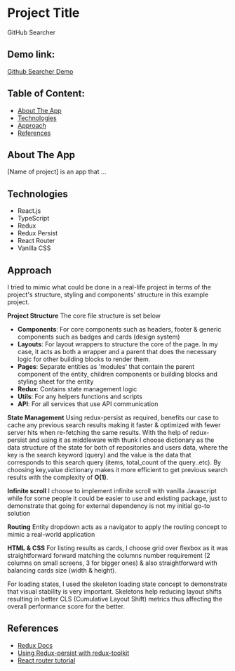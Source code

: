 
# Project Title
GitHub Searcher

## Demo link:
[Github Searcher Demo](https://github-search-seven-chi.vercel.app/)

## Table of Content:

- [About The App](#about-the-app)
- [Technologies](#technologies)
- [Approach](#approach)
- [References](#references)

## About The App
[Name of project] is an app that ...

## Technologies

- React.js
- TypeScript
- Redux 
- Redux Persist
- React Router
- Vanilla CSS

## Approach
I tried to mimic what could be done in a real-life project in terms of the project's structure, styling and components' structure in this example project.

**Project Structure**
The core file structure is set below
- **Components**: For core components such as headers, footer & generic components such as badges and cards (design system)
- **Layouts**: For layout wrappers to structure the core of the page. In my case, it acts as both a wrapper and a parent that does the necessary logic for other building blocks to render them.
- **Pages**: Separate entities as 'modules' that contain the parent component of the entity, children components or building blocks and styling sheet for the entity
- **Redux**: Contains state management logic
- **Utils**: For any helpers functions and scripts
- **API**: For all services that use API communication

**State Management**
Using redux-persist as required, benefits our case to cache any previous search results making it faster & optimized with fewer server hits when re-fetching the same results. With the help of redux-persist and using it as middleware with thunk I choose dictionary as the data structure of the state for both of repositories and users data, where the key is the search keyword (query) and the value is the data that corresponds to this search query (items, total_count of the query..etc). By choosing key,value dictionary makes it more efficient to get previous search results with the complexity of  **O(1)**. 

**Infinite scroll**
I choose to implement infinite scroll with vanilla Javascript while for some people it could be easier to use and existing package, just to demonstrate that going for external dependency is not my initial go-to solution

**Routing**
Entity dropdown acts as a navigator to apply the routing concept to mimic a real-world application 

**HTML & CSS**
For listing results as cards, I choose grid over flexbox as it was straightforward forward matching the columns number requirement (2 columns on small screens, 3 for bigger ones) & also straightforward with balancing cards size (width & height).

For loading states, I used the skeleton loading state concept to demonstrate that visual stability is very important. Skeletons help reducing layout shifts resulting in better CLS (Cumulative Layout Shift) metrics thus affecting the overall performance score for the better.

## References
- [Redux Docs](https://redux.js.org/introduction/getting-started)
- [Using Redux-persist with redux-toolkit ](https://blog.logrocket.com/persist-state-redux-persist-redux-toolkit-react/)
- [React router tutorial](https://reactrouter.com/en/main/start/tutorial/)
